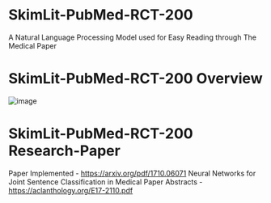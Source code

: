 # SkimLit-PubMed-RCT-200
A Natural Language Processing Model used for Easy Reading through The Medical Paper 


# SkimLit-PubMed-RCT-200 Overview
![image](https://github.com/Swastik-Swarup-Dash/SkimLit-PubMed-RCT-200/assets/143310346/1e6da0fe-eb8b-42db-a75a-56257562544c)

# SkimLit-PubMed-RCT-200 Research-Paper
Paper Implemented - https://arxiv.org/pdf/1710.06071
Neural Networks for Joint Sentence Classification
in Medical Paper Abstracts - https://aclanthology.org/E17-2110.pdf
